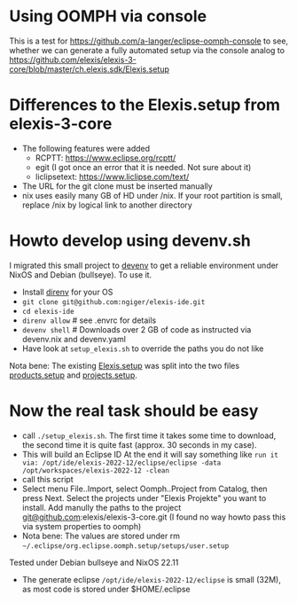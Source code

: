# Using OOMPH via console

This is a test for https://github.com/a-langer/eclipse-oomph-console to see, whether we can generate
a fully automated setup via the console analog to https://github.com/elexis/elexis-3-core/blob/master/ch.elexis.sdk/Elexis.setup

# Differences to the Elexis.setup from elexis-3-core 

* The following features were added
  * RCPTT: https://www.eclipse.org/rcptt/
  * egit (I got once an error that it is needed. Not sure about it)
  * liclipsetext: https://www.liclipse.com/text/
* The URL for the git clone must be inserted manually
* nix uses easily many GB of HD under /nix. If your root partition is small,
  replace /nix by logical link to another directory
  
# Howto develop using devenv.sh

I migrated this small project to [devenv](https://devenv.sh/) to get a reliable environment
under NixOS and Debian (bullseye). To use it.

* Install [direnv](https://direnv.net/) for your OS
* `git clone git@github.com:ngiger/elexis-ide.git`
* `cd elexis-ide`
* `direnv allow` # see .envrc for details
* `devenv shell` # Downloads over 2 GB of code as instructed via devenv.nix and devenv.yaml
* Have look at `setup_elexis.sh` to override the paths you do not like

Nota bene: The existing [Elexis.setup](https://github.com/elexis/elexis-3-core/blob/master/ch.elexis.sdk/Elexis.setup)
was split into the two files [products.setup](./blob/main/elexis/products.setup) and
[projects.setup](./blob/main/elexis/projects.setup).

# Now the real task should be easy

* call `./setup_elexis.sh`. The first time it takes some time to download,
  the second time it is quite fast (approx. 30 seconds in my case).
* This will build an Eclipse ID
  At the end it will say something like `run it via: /opt/ide/elexis-2022-12/eclipse/eclipse -data /opt/workspaces/elexis-2022-12 -clean`
* call this script
* Select menu File..Import, select Oomph..Project from Catalog, then press Next.
  Select the projects under "Elexis Projekte" you want to install.
  Add manully the paths to the project git@github.com:elexis/elexis-3-core.git
  (I found no way howto pass this via system properties to oomph)
* Nota bene: The values are stored under rm `~/.eclipse/org.eclipse.oomph.setup/setups/user.setup`

Tested under Debian bullseye and NixOS 22.11
* The generate eclipse `/opt/ide/elexis-2022-12/eclipse` is small (32M), as most code is stored under $HOME/.eclipse

